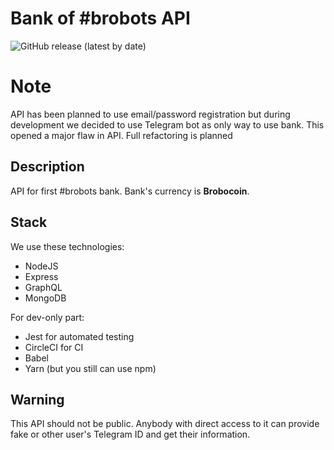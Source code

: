 # Bank of #brobots API

![GitHub release (latest by date)](https://img.shields.io/github/v/release/andrew4ever/bank-of-brobots-api)

# Note

API has been planned to use email/password registration but during development we decided to use Telegram bot as only way to use bank. This opened a major flaw in API. Full refactoring is planned

## Description

API for first #brobots bank. Bank's currency is **Brobocoin**.

## Stack

We use these technologies:

- NodeJS
- Express
- GraphQL
- MongoDB

For dev-only part:

- Jest for automated testing
- CircleCI for CI
- Babel
- Yarn (but you still can use npm)

## Warning

This API should not be public. Anybody with direct access to it can provide fake or other user's Telegram ID and get their information.
